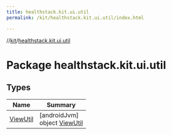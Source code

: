 ```yaml
---
title: healthstack.kit.ui.util
permalink: /kit/healthstack.kit.ui.util/index.html

---
```

//[kit](../../index.html)/[healthstack.kit.ui.util](index.html)



# Package healthstack.kit.ui.util



## Types


| Name | Summary |
|---|---|
| [ViewUtil](-view-util/index.html) | [androidJvm]<br>object [ViewUtil](-view-util/index.html) |


